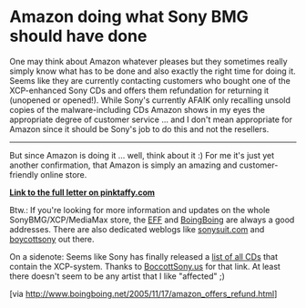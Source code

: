 # Amazon doing what Sony BMG should have done

One may think about Amazon whatever pleases but they sometimes really simply know what has to be done and also exactly the right time for doing it. Seems like they are currently contacting customers who bought one of the XCP-enhanced Sony CDs and offers them refundation for returning it (unopened or opened!). While Sony's currently AFAIK only recalling unsold copies of the malware-including CDs Amazon shows in my eyes the appropriate degree of customer service ... and I don't mean appropriate for Amazon since it should be Sony's job to do this and not the resellers.

-------------------------------



But since Amazon is doing it ... well, think about it :) For me it's just yet another confirmation, that Amazon is simply an amazing and customer-friendly online store.



<strong><a href="http://pinktaffy.com/site/index.php?s=news&p=pinkblog&m=175">Link to the full letter on pinktaffy.com</a></strong>



Btw.: If you're looking for more information and updates on the whole SonyBMG/XCP/MediaMax store,  the <a href="http://www.eff.org">EFF</a> and <a href="http://www.boingboing.net">BoingBoing</a> are always a good addresses.  There are also dedicated weblogs like <a href="http://sonysuit.com/">sonysuit.com</a> and <a href="http://www.boycottsony.us/">boycottsony</a> out there.



On a sidenote: Seems like Sony has finally released a <a href="http://cp.sonybmg.com/xcp/english/titles.html">list of all CDs</a> that contain the XCP-system. Thanks to <a href="http://www.boycottsony.us/?p=48">BoccottSony.us</a> for that link. At least there doesn't seem to be any artist that I like "affected" ;)



[via <a href="http://www.boingboing.net/2005/11/17/amazon_offers_refund.html">http://www.boingboing.net/2005/11/17/amazon_offers_refund.html</a>]